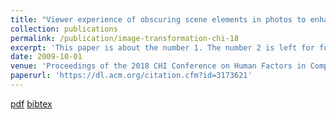 ```yaml
---
title: "Viewer experience of obscuring scene elements in photos to enhance privacy"
collection: publications
permalink: /publication/image-transformation-chi-18
excerpt: 'This paper is about the number 1. The number 2 is left for future work.'
date: 2009-10-01
venue: 'Proceedings of the 2018 CHI Conference on Human Factors in Computing Systems'
paperurl: 'https://dl.acm.org/citation.cfm?id=3173621'
---
```


[pdf](https://www.cs.indiana.edu/~kapadia/papers/hasan-chi-18.pdf) [bibtex](https://www.cs.indiana.edu/~kapadia/papers/hasan-chi-18.bib)
